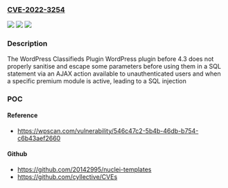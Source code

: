 ### [CVE-2022-3254](https://cve.mitre.org/cgi-bin/cvename.cgi?name=CVE-2022-3254)
![](https://img.shields.io/static/v1?label=Product&message=WordPress%20Classifieds%20Plugin%20%E2%80%93%20Ad%20Directory%20%26%20Listings%20by%20AWP%20Classifieds&color=blue)
![](https://img.shields.io/static/v1?label=Version&message=4.3%3C%204.3%20&color=brighgreen)
![](https://img.shields.io/static/v1?label=Vulnerability&message=CWE-89%20SQL%20Injection&color=brighgreen)

### Description

The WordPress Classifieds Plugin WordPress plugin before 4.3 does not properly sanitise and escape some parameters before using them in a SQL statement via an AJAX action available to unauthenticated users and when a specific premium module is active, leading to a SQL injection

### POC

#### Reference
- https://wpscan.com/vulnerability/546c47c2-5b4b-46db-b754-c6b43aef2660

#### Github
- https://github.com/20142995/nuclei-templates
- https://github.com/cyllective/CVEs

